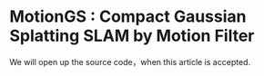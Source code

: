 # MotionGS : Compact Gaussian Splatting SLAM by Motion Filter
We will open up the source code，when this article is accepted.
